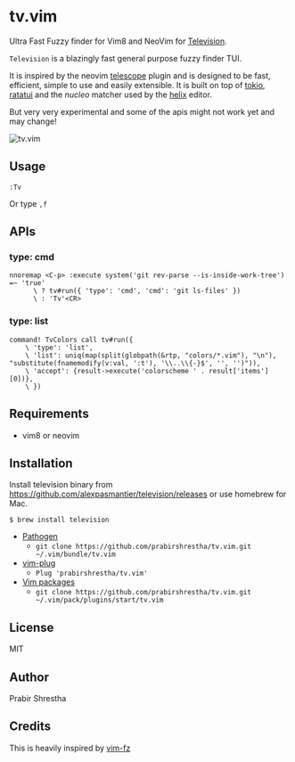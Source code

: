 # tv.vim

Ultra Fast Fuzzy finder for Vim8 and NeoVim for [Television](https://github.com/alexpasmantier/television).

`Television` is a blazingly fast general purpose fuzzy finder TUI.

It is inspired by the neovim [telescope](https://github.com/nvim-telescope/telescope.nvim) plugin and is designed to be fast, efficient, simple to use and easily extensible. It is built on top of [tokio](https://github.com/tokio-rs/tokio), [ratatui](https://github.com/ratatui/ratatui) and the *nucleo* matcher used by the [helix](https://github.com/helix-editor/helix) editor.

But very very experimental and some of the apis might not work yet and may change!

![tv.vim](https://github.com/user-attachments/assets/c2a1dc2a-55d0-4b7b-9ac9-f04a5ac0cb33)

## Usage

```
:Tv
```

Or type `,f`

## APIs

### type: cmd

```vim
nnoremap <C-p> :execute system('git rev-parse --is-inside-work-tree') =~ 'true'
      \ ? tv#run({ 'type': 'cmd', 'cmd': 'git ls-files' })
      \ : 'Tv'<CR>
```

### type: list

```vim
command! TvColors call tv#run({
    \ 'type': 'list',
    \ 'list': uniq(map(split(globpath(&rtp, "colors/*.vim"), "\n"), "substitute(fnamemodify(v:val, ':t'), '\\..\\{-}$', '', '')")),
    \ 'accept': {result->execute('colorscheme ' . result['items'][0])},
    \ })
```

## Requirements

* vim8 or neovim

## Installation

Install television binary from https://github.com/alexpasmantier/television/releases or use homebrew for Mac.

```
$ brew install television
```

*  [Pathogen](https://github.com/tpope/vim-pathogen)
    * `git clone https://github.com/prabirshrestha/tv.vim.git ~/.vim/bundle/tv.vim`
*  [vim-plug](https://github.com/junegunn/vim-plug)
    * `Plug 'prabirshrestha/tv.vim'`
*  [Vim packages](http://vimhelp.appspot.com/repeat.txt.html#packages)
    * `git clone https://github.com/prabirshrestha/tv.vim.git ~/.vim/pack/plugins/start/tv.vim`

## License

MIT

## Author

Prabir Shrestha

## Credits

This is heavily inspired by [vim-fz](https://github.com/mattn/vim-fz)
